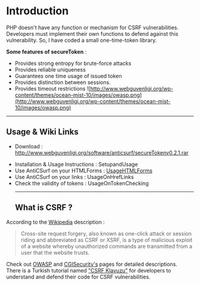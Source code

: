 # Introduction #
PHP doesn't have any function or mechanism for CSRF vulnerabilities. Developers must implement their own functions to defend against this vulnerability. So, I have coded a small one-time-token library.

**Some features of secureToken** :

  * Provides strong entropy for brute-force attacks
  * Provides reliable uniqueness
  * Guarantees one time usage of issued token
  * Provides distinction between sessions.
  * Provides timeout restrictions
![http://www.webguvenligi.org/wp-content/themes/ocean-mist-10/images/owasp.png](http://www.webguvenligi.org/wp-content/themes/ocean-mist-10/images/owasp.png)

---

## Usage & Wiki Links ##
  * Download                          : http://www.webguvenligi.org/software/anticsurf/secureTokenv0.2.1.rar <br>
<ul><li>Installation & Usage Instructions : SetupandUsage <br>
</li><li>Use AntiCSurf on your HTMLForms   : <a href='http://code.google.com/p/anticsurf/wiki/UsageHTMLForms'>UsageHTMLForms</a> <br>
</li><li>Use AntiCSurf on your links       : UsageOnHrefLinks <br>
</li><li>Check the validity of tokens      : UsageOnTokenChecking <br>
<hr />
<h2>What is CSRF ?</h2></li></ul>

According to the <a href='http://en.wikipedia.org/wiki/Cross-site_request_forgery'>Wikipedia</a> description :<br>
<blockquote>Cross-site request forgery, also known as one-click attack or session riding and  abbreviated as CSRF or XSRF, is a type of malicious exploit of a website whereby  unauthorized commands are transmitted from a user that the website trusts.</blockquote>

Check out <a href='http://www.owasp.org/index.php/Cross-Site_Request_Forgery'>OWASP</a> and <a href='http://www.cgisecurity.com/csrf-faq.html'>CGISecurity's</a> pages for detailed descriptions.<br>
There is a Turkish tutorial named <a href='http://docs.google.com/Doc?id=dgqzqj5d_53gfnrg66m'>"CSRF Klavuzu"</a> for developers to understand and defend their code for CSRF vulnerabilities.